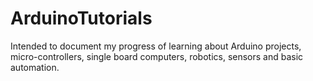 # ArduinoTutorials
Intended to document my progress of learning about Arduino projects, micro-controllers, single board computers, robotics, sensors and basic automation.
